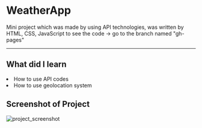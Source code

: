 # WeatherApp
Mini project which was made by using API technologies, was written by HTML, CSS, JavaScript
to see the code -> go to the branch named "gh-pages"
_______________________________________________________

## What did I learn
<li> How to use API codes </li>
<li> How to use geolocation system </li>

## Screenshot of Project

![project_screenshot](https://user-images.githubusercontent.com/91227368/175187351-a0331011-bdb6-48b8-aa94-125d9dce8971.png)
